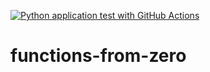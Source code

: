 [![Python application test with GitHub Actions](https://github.com/JTorres258/functions-from-zero/actions/workflows/main.yml/badge.svg)](https://github.com/JTorres258/functions-from-zero/actions/workflows/main.yml)

# functions-from-zero
